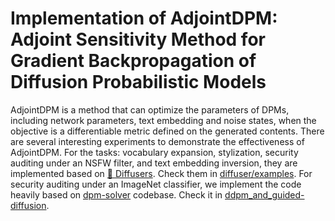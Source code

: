 # Implementation of AdjointDPM: Adjoint Sensitivity Method for Gradient Backpropagation of Diffusion Probabilistic Models

AdjointDPM is a method that can optimize the parameters of DPMs, including network parameters, text embedding and noise states,  when the objective is a differentiable metric defined on the generated contents. There are several interesting experiments to demonstrate the effectiveness of AdjointDPM. For the tasks: vocabulary expansion, stylization, security auditing under an NSFW filter, and text embedding inversion, they are implemented based on [🧨 Diffusers](https://github.com/huggingface/diffusers). Check them in [diffuser/examples](https://github.com/AnonymousProjects/Demo/tree/main/diffuser/examples). For security auditing under an ImageNet classifier, we implement the code heavily based on [dpm-solver](https://github.com/LuChengTHU/dpm-solver/tree/main/examples/ddpm_and_guided-diffusion) codebase. Check it in [ddpm_and_guided-diffusion](https://github.com/AnonymousProjects/Demo/tree/main/ddpm_and_guided-diffusion).


